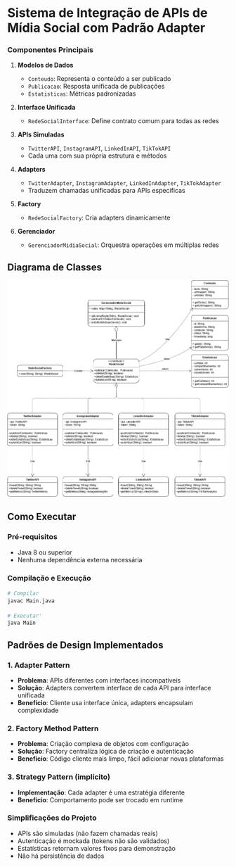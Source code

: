 # Sistema de Integração de APIs de Mídia Social com Padrão Adapter

### Componentes Principais

1. **Modelos de Dados**
    - `Conteudo`: Representa o conteúdo a ser publicado
    - `Publicacao`: Resposta unificada de publicações
    - `Estatisticas`: Métricas padronizadas

2. **Interface Unificada**
    - `RedeSocialInterface`: Define contrato comum para todas as redes

3. **APIs Simuladas**
    - `TwitterAPI`, `InstagramAPI`, `LinkedInAPI`, `TikTokAPI`
    - Cada uma com sua própria estrutura e métodos

4. **Adapters**
    - `TwitterAdapter`, `InstagramAdapter`, `LinkedInAdapter`, `TikTokAdapter`
    - Traduzem chamadas unificadas para APIs específicas

5. **Factory**
    - `RedeSocialFactory`: Cria adapters dinamicamente

6. **Gerenciador**
    - `GerenciadorMidiaSocial`: Orquestra operações em múltiplas redes

## Diagrama de Classes
![Diagrama.jpg](Diagrama.jpg)

## Como Executar

### Pré-requisitos
- Java 8 ou superior
- Nenhuma dependência externa necessária

### Compilação e Execução

```bash
# Compilar
javac Main.java

# Executar'
java Main
```

## Padrões de Design Implementados

### 1. **Adapter Pattern**
- **Problema**: APIs diferentes com interfaces incompatíveis
- **Solução**: Adapters convertem interface de cada API para interface unificada
- **Benefício**: Cliente usa interface única, adapters encapsulam complexidade

### 2. **Factory Method Pattern**
- **Problema**: Criação complexa de objetos com configuração
- **Solução**: Factory centraliza lógica de criação e autenticação
- **Benefício**: Código cliente mais limpo, fácil adicionar novas plataformas

### 3. **Strategy Pattern** (implícito)
- **Implementação**: Cada adapter é uma estratégia diferente
- **Benefício**: Comportamento pode ser trocado em runtime

### Simplificações do Projeto
- APIs são simuladas (não fazem chamadas reais)
- Autenticação é mockada (tokens não são validados)
- Estatísticas retornam valores fixos para demonstração
- Não há persistência de dados